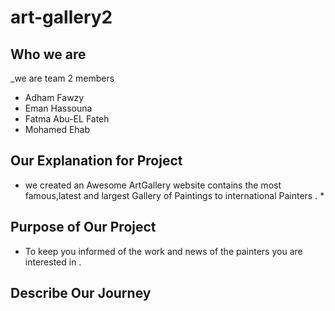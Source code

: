 # art-gallery2

##   Who we are 
_we are team 2 members
   * Adham Fawzy 
   * Eman Hassouna
   * Fatma Abu-EL Fateh
   * Mohamed Ehab 

##   Our Explanation for  Project

* we created an Awesome ArtGallery website contains the most famous,latest and largest Gallery of 
   Paintings to international Painters . * 

##  Purpose of Our Project 

 * To keep you informed of the work and news of the painters you are interested in .

 ## Describe Our Journey 